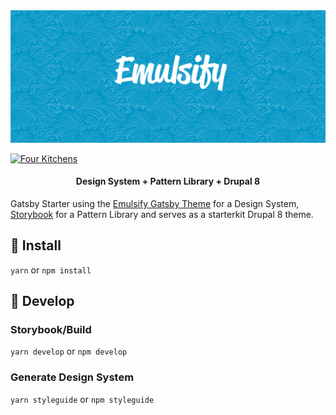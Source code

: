 <img src="./hero.png" />

[![Four Kitchens](https://img.shields.io/badge/4K-Four%20Kitchens-35AA4E.svg)](https://fourkitchens.com/)

<h4 align="center">Design System + Pattern Library + Drupal 8</h4>

Gatsby Starter using the [Emulsify Gatsby Theme](https://github.com/fourkitchens/gatsby-theme-emulsify) for a Design System, [Storybook](https://storybook.js.org/) for a Pattern Library and serves as a starterkit Drupal 8 theme.

## 🚀 Install

`yarn` or `npm install`

## 🔧 Develop

### Storybook/Build

`yarn develop` or `npm develop`

### Generate Design System

`yarn styleguide` or `npm styleguide`

